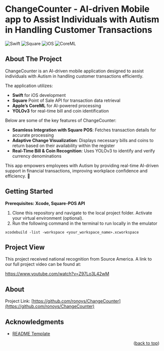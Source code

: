 # ChangeCounter - AI-driven Mobile app to Assist Individuals with Autism in Handling Customer Transactions

<!-- Improved compatibility of back to top link: See: https://github.com/othneildrew/Best-README-Template/pull/73 -->
<a name="readme-top"></a>
<!--
*** Thanks for checking out the Best-README-Template. If you have a suggestion
*** that would make this better, please fork the repo and create a pull request
*** or simply open an issue with the tag "enhancement".
*** Don't forget to give the project a star!
*** Thanks again! Now go create something AMAZING! :D
-->

  
</div>

![Swift](https://img.shields.io/badge/Swift-FA7343?style=for-the-badge&logo=swift&logoColor=white)
![Square](https://img.shields.io/badge/Square-000000?style=for-the-badge&logo=square&logoColor=white)
![iOS](https://img.shields.io/badge/iOS-A9A9A9?style=for-the-badge&logo=ios&logoColor=white)
![CoreML](https://img.shields.io/badge/CoreML-4A90E2?style=for-the-badge&logo=apple&logoColor=white)


<!-- ABOUT THE PROJECT -->
## About The Project

ChangeCounter is an AI-driven mobile application designed to assist individuals with Autism in handling customer transactions efficiently.

The application utilizes:

- **Swift** for iOS development
- **Square** Point of Sale API for transaction data retrieval
- **Apple’s CoreML** for AI-powered processing
- **YOLOv3** for real-time bill and coin identification

Below are some of the key features of ChangeCounter:

- **Seamless Integration with Square POS**: Fetches transaction details for accurate processing
- **Adaptive Change Visualization**: Displays necessary bills and coins to return based on their availability within the register
- **Real-Time Bill & Coin Recognition**: Uses YOLOv3 to identify and verify currency denominations


This app empowers employees with Autism by providing real-time AI-driven support in financial transactions, improving workplace confidence and efficiency. 🚀



<!-- GETTING STARTED -->
## Getting Started

**Prerequisites: Xcode, Square-POS API**

1. Clone this repository and navigate to the local project folder. Activate your virtual environment (optional).
2. Run the following command in the terminal to run locally in the emulator
```
xcodebuild -list -workspace <your_workspace_name>.xcworkspace
```
   
<!-- CONTRIBUTING -->
## Project View

This project received national recognition from Source America. A link to our full project video can be found at: 

https://www.youtube.com/watch?v=Z97Lo3L42wM


## About


Project Link: [https://github.com/ronoys/ChangeCounter](https://github.com/ronoys/ChangeCounter)


<!-- ACKNOWLEDGMENTS -->
## Acknowledgments


* [README Template](https://github.com/othneildrew/Best-README-Template/blob/master/BLANK_README.md)


<p align="right">(<a href="#readme-top">back to top</a>)</p>







